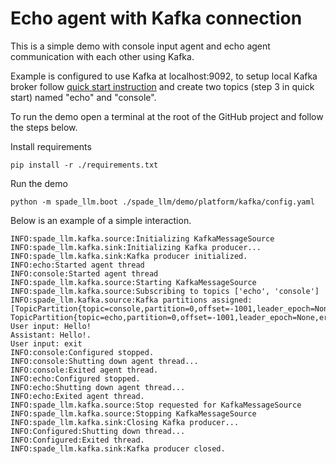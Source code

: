 # Echo agent with Kafka connection

This is a simple demo with console input agent and echo agent communication with each other using Kafka.

Example is configured to use Kafka at localhost:9092, to setup local Kafka broker follow [quick start instruction](https://kafka.apache.org/quickstart) and create two topics (step 3 in quick start) named "echo" and "console".

To run the demo open a terminal at the root of the GitHub project and follow the steps below.

Install requirements
```
pip install -r ./requirements.txt
```

Run the demo

```
python -m spade_llm.boot ./spade_llm/demo/platform/kafka/config.yaml
```

Below is an example of a simple interaction.
```
INFO:spade_llm.kafka.source:Initializing KafkaMessageSource
INFO:spade_llm.kafka.sink:Initializing Kafka producer...
INFO:spade_llm.kafka.sink:Kafka producer initialized.
INFO:echo:Started agent thread
INFO:console:Started agent thread
INFO:spade_llm.kafka.source:Starting KafkaMessageSource
INFO:spade_llm.kafka.source:Subscribing to topics ['echo', 'console']
INFO:spade_llm.kafka.source:Kafka partitions assigned: [TopicPartition{topic=console,partition=0,offset=-1001,leader_epoch=None,error=None}, TopicPartition{topic=echo,partition=0,offset=-1001,leader_epoch=None,error=None}]
User input: Hello!
Assistant: Hello!.
User input: exit
INFO:console:Configured stopped.
INFO:console:Shutting down agent thread...
INFO:console:Exited agent thread.
INFO:echo:Configured stopped.
INFO:echo:Shutting down agent thread...
INFO:echo:Exited agent thread.
INFO:spade_llm.kafka.source:Stop requested for KafkaMessageSource
INFO:spade_llm.kafka.source:Stopping KafkaMessageSource
INFO:spade_llm.kafka.sink:Closing Kafka producer...
INFO:Configured:Shutting down thread...
INFO:Configured:Exited thread.
INFO:spade_llm.kafka.sink:Kafka producer closed.
```
